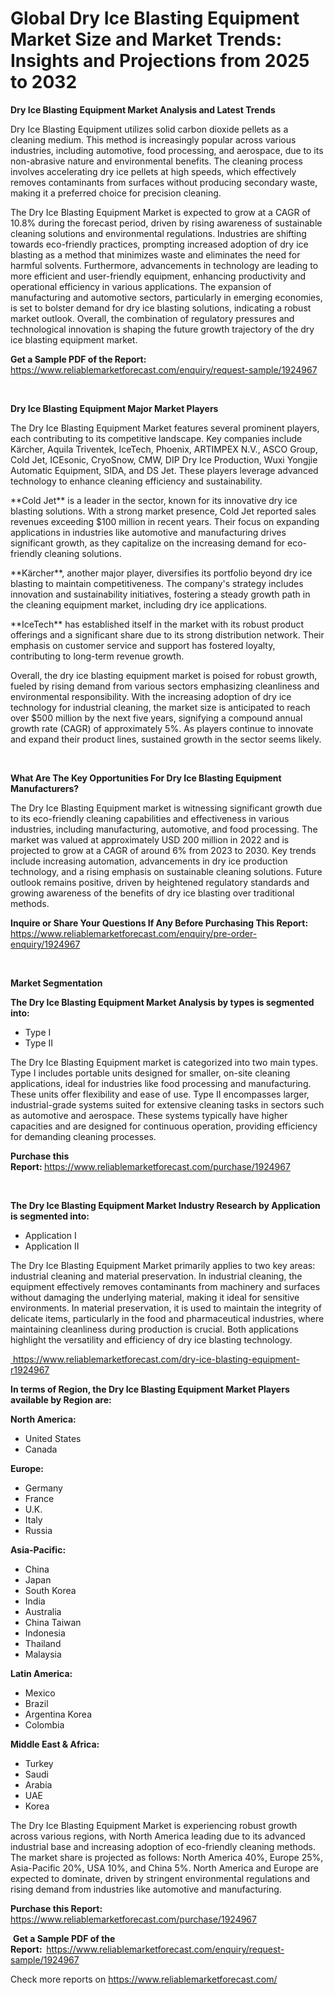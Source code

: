<p><h1>Global Dry Ice Blasting Equipment Market Size and Market Trends: Insights and Projections from 2025 to 2032</h1></p><p><strong>Dry Ice Blasting Equipment Market Analysis and Latest Trends</strong></p>
<p><p>Dry Ice Blasting Equipment utilizes solid carbon dioxide pellets as a cleaning medium. This method is increasingly popular across various industries, including automotive, food processing, and aerospace, due to its non-abrasive nature and environmental benefits. The cleaning process involves accelerating dry ice pellets at high speeds, which effectively removes contaminants from surfaces without producing secondary waste, making it a preferred choice for precision cleaning.</p><p>The Dry Ice Blasting Equipment Market is expected to grow at a CAGR of 10.8% during the forecast period, driven by rising awareness of sustainable cleaning solutions and environmental regulations. Industries are shifting towards eco-friendly practices, prompting increased adoption of dry ice blasting as a method that minimizes waste and eliminates the need for harmful solvents. Furthermore, advancements in technology are leading to more efficient and user-friendly equipment, enhancing productivity and operational efficiency in various applications. The expansion of manufacturing and automotive sectors, particularly in emerging economies, is set to bolster demand for dry ice blasting solutions, indicating a robust market outlook. Overall, the combination of regulatory pressures and technological innovation is shaping the future growth trajectory of the dry ice blasting equipment market.</p></p>
<p><strong>Get a Sample PDF of the Report:&nbsp;</strong> <a href="https://www.reliablemarketforecast.com/enquiry/request-sample/1924967?utm_campaign=1833&utm_medium=2&utm_source=Github&utm_content=ia&utm_term=14012025&utm_id=dry-ice-blasting-equipment">https://www.reliablemarketforecast.com/enquiry/request-sample/1924967</a></p>
<p>&nbsp;</p>
<p><strong>Dry Ice Blasting Equipment Major Market Players</strong></p>
<p><p>The Dry Ice Blasting Equipment Market features several prominent players, each contributing to its competitive landscape. Key companies include Kärcher, Aquila Triventek, IceTech, Phoenix, ARTIMPEX N.V., ASCO Group, Cold Jet, ICEsonic, CryoSnow, CMW, DIP Dry Ice Production, Wuxi Yongjie Automatic Equipment, SIDA, and DS Jet. These players leverage advanced technology to enhance cleaning efficiency and sustainability.</p><p>**Cold Jet** is a leader in the sector, known for its innovative dry ice blasting solutions. With a strong market presence, Cold Jet reported sales revenues exceeding $100 million in recent years. Their focus on expanding applications in industries like automotive and manufacturing drives significant growth, as they capitalize on the increasing demand for eco-friendly cleaning solutions.</p><p>**Kärcher**, another major player, diversifies its portfolio beyond dry ice blasting to maintain competitiveness. The company's strategy includes innovation and sustainability initiatives, fostering a steady growth path in the cleaning equipment market, including dry ice applications.</p><p>**IceTech** has established itself in the market with its robust product offerings and a significant share due to its strong distribution network. Their emphasis on customer service and support has fostered loyalty, contributing to long-term revenue growth.</p><p>Overall, the dry ice blasting equipment market is poised for robust growth, fueled by rising demand from various sectors emphasizing cleanliness and environmental responsibility. With the increasing adoption of dry ice technology for industrial cleaning, the market size is anticipated to reach over $500 million by the next five years, signifying a compound annual growth rate (CAGR) of approximately 5%. As players continue to innovate and expand their product lines, sustained growth in the sector seems likely.</p></p>
<p>&nbsp;</p>
<p><strong>What Are The Key Opportunities For Dry Ice Blasting Equipment Manufacturers?</strong></p>
<p><p>The Dry Ice Blasting Equipment market is witnessing significant growth due to its eco-friendly cleaning capabilities and effectiveness in various industries, including manufacturing, automotive, and food processing. The market was valued at approximately USD 200 million in 2022 and is projected to grow at a CAGR of around 6% from 2023 to 2030. Key trends include increasing automation, advancements in dry ice production technology, and a rising emphasis on sustainable cleaning solutions. Future outlook remains positive, driven by heightened regulatory standards and growing awareness of the benefits of dry ice blasting over traditional methods.</p></p>
<p><strong>Inquire or Share Your Questions If Any Before Purchasing This Report:</strong> <a href="https://www.reliablemarketforecast.com/enquiry/pre-order-enquiry/1924967?utm_campaign=1833&utm_medium=2&utm_source=Github&utm_content=ia&utm_term=14012025&utm_id=dry-ice-blasting-equipment">https://www.reliablemarketforecast.com/enquiry/pre-order-enquiry/1924967</a></p>
<p>&nbsp;</p>
<p><strong>Market Segmentation</strong></p>
<p><strong>The Dry Ice Blasting Equipment Market Analysis by types is segmented into:</strong></p>
<p><ul><li>Type I</li><li>Type II</li></ul></p>
<p><p>The Dry Ice Blasting Equipment market is categorized into two main types. Type I includes portable units designed for smaller, on-site cleaning applications, ideal for industries like food processing and manufacturing. These units offer flexibility and ease of use. Type II encompasses larger, industrial-grade systems suited for extensive cleaning tasks in sectors such as automotive and aerospace. These systems typically have higher capacities and are designed for continuous operation, providing efficiency for demanding cleaning processes.</p></p>
<p><strong>Purchase this Report:&nbsp;</strong><a href="https://www.reliablemarketforecast.com/purchase/1924967?utm_campaign=1833&utm_medium=2&utm_source=Github&utm_content=ia&utm_term=14012025&utm_id=dry-ice-blasting-equipment">https://www.reliablemarketforecast.com/purchase/1924967</a></p>
<p>&nbsp;</p>
<p><strong>The Dry Ice Blasting Equipment Market Industry Research by Application is segmented into:</strong></p>
<p><ul><li>Application I</li><li>Application II</li></ul></p>
<p><p>The Dry Ice Blasting Equipment Market primarily applies to two key areas: industrial cleaning and material preservation. In industrial cleaning, the equipment effectively removes contaminants from machinery and surfaces without damaging the underlying material, making it ideal for sensitive environments. In material preservation, it is used to maintain the integrity of delicate items, particularly in the food and pharmaceutical industries, where maintaining cleanliness during production is crucial. Both applications highlight the versatility and efficiency of dry ice blasting technology.</p></p>
<p><a href="https://www.reliablemarketforecast.com/dry-ice-blasting-equipment-r1924967?utm_campaign=1833&utm_medium=2&utm_source=Github&utm_content=ia&utm_term=14012025&utm_id=dry-ice-blasting-equipment">&nbsp;https://www.reliablemarketforecast.com/dry-ice-blasting-equipment-r1924967</a></p>
<p><strong>In terms of Region, the Dry Ice Blasting Equipment Market Players available by Region are:</strong></p>
<p>
    <p> <strong> North America: </strong>
        <ul>
            <li>United States</li>
            <li>Canada</li>
        </ul>
        </p> 
    <p> <strong> Europe: </strong>
        <ul>
            <li>Germany</li>
            <li>France</li>
            <li>U.K.</li>
            <li>Italy</li>
            <li>Russia</li>
        </ul>
        </p> 
    <p> <strong> Asia-Pacific: </strong>
        <ul>
            <li>China</li>
            <li>Japan</li>
            <li>South Korea</li>
            <li>India</li>
            <li>Australia</li>
            <li>China Taiwan</li>
            <li>Indonesia</li>
            <li>Thailand</li>
            <li>Malaysia</li>
        </ul>
        </p> 
    <p> <strong> Latin America: </strong>
        <ul>
            <li>Mexico</li>
            <li>Brazil</li>
            <li>Argentina Korea</li>
            <li>Colombia</li>
        </ul>
        </p> 
    <p> <strong> Middle East & Africa: </strong>
        <ul>
            <li>Turkey</li>
            <li>Saudi</li>
            <li>Arabia</li>
            <li>UAE</li>
            <li>Korea</li>
        </ul>
    </p>
    </p>
<p><p>The Dry Ice Blasting Equipment Market is experiencing robust growth across various regions, with North America leading due to its advanced industrial base and increasing adoption of eco-friendly cleaning methods. The market share is projected as follows: North America 40%, Europe 25%, Asia-Pacific 20%, USA 10%, and China 5%. North America and Europe are expected to dominate, driven by stringent environmental regulations and rising demand from industries like automotive and manufacturing.</p></p>
<p><strong>Purchase this Report: </strong><a href="https://www.reliablemarketforecast.com/purchase/1924967?utm_campaign=1833&utm_medium=2&utm_source=Github&utm_content=ia&utm_term=14012025&utm_id=dry-ice-blasting-equipment">https://www.reliablemarketforecast.com/purchase/1924967</a></p>
<p>&nbsp;<strong>Get a Sample PDF of the Report:&nbsp;&nbsp;</strong><a href="https://www.reliablemarketforecast.com/enquiry/request-sample/1924967?utm_campaign=1833&utm_medium=2&utm_source=Github&utm_content=ia&utm_term=14012025&utm_id=dry-ice-blasting-equipment">https://www.reliablemarketforecast.com/enquiry/request-sample/1924967</a></p>
<p><strong></strong></p>
<p>Check more reports on <a href="https://www.reliablemarketforecast.com/?utm_campaign=1833&utm_medium=2&utm_source=Github&utm_content=ia&utm_term=14012025&utm_id=dry-ice-blasting-equipment">https://www.reliablemarketforecast.com/</a></p>